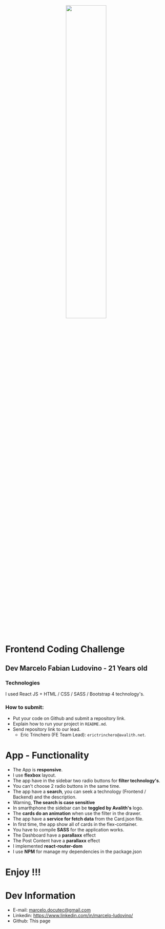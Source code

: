 <div align="center">
  <img src="https://i.imgur.com/G1u121u.png" width="50%" />
</div>

# Frontend Coding Challenge

## Dev Marcelo Fabian Ludovino - 21 Years old

### Technologies

I used React JS + HTML / CSS / SASS / Bootstrap 4 technology's.

### How to submit:

* Put your code on Github and submit a repository link. 
* Explain how to run your project in `README.md`.
* Send repository link to our lead.
    * Eric Trinchero (FE Team Lead): `erictrinchero@avalith.net`.

# App - Functionality

* The App is **responsive**.
* I use **flexbox** layout.
* The app have in the sidebar two radio buttons for **filter technology's**.
* You can't choose 2 radio buttons in the same time.
* The app have a **search**, you can seek a technology (Frontend / Backend) and the description.
* Warning, **The search is case sensitive**
* In smarthphone the sidebar can be **toggled by Avalith's** logo.
* The **cards do an animation** when use the filter in the drawer.
* The app have a **service for fetch data** from the Card.json file.
* In first time, the app show all of cards in the flex-container.
* You have to compile **SASS** for the application works.
* The Dashboard have a **parallaxx** effect
* The Post Content have a **parallaxx** effect
* I implemented **react-router-dom**
* I use **NPM** for manage my dependencies in the package.json

# Enjoy !!!

# Dev Information

* E-mail: marcelo.docutec@gmail.com
* Linkedin: https://www.linkedin.com/in/marcelo-ludovino/
* Github: This page


